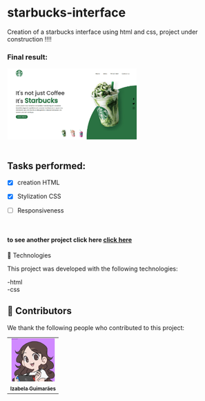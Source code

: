 # starbucks-interface
Creation of a starbucks interface using html and css, project under construction !!!!


<h3>Final result:</h3>
<img src="./assets/finished.png" alt="Application result" width="300em">

<br>
<br>

## Tasks performed:

- [x] creation HTML

- [x] Stylization CSS

- [ ] Responsiveness




<br>

<h4>to see another project click here <a href="https://github.com/izabela-guimaraes/PlayStation-Store" target="blank">click here</a></h4>

🚀 Technologies

This project was developed with the following technologies:
<br>

-html
<br>
-css
<br>



## 🤝  Contributors

We thank the following people who contributed to this project:

<table>
  <tr>
    <td align="center">
      <a href="#">
        <img width="100em" src="./assets/me.png"/><br>
        <sub>
          <b>Izabela Guimarães</b>
        </sub>
      </a>
    </td>
</table>


 

